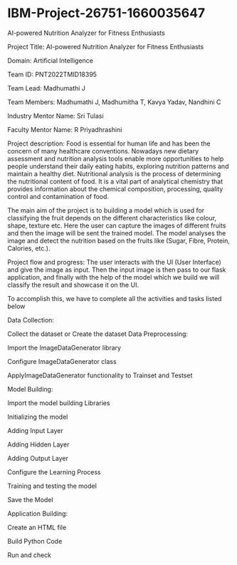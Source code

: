 # IBM-Project-26751-1660035647
AI-powered Nutrition Analyzer for Fitness Enthusiasts


Project Title: AI-powered Nutrition Analyzer for Fitness Enthusiasts

Domain: Artificial Intelligence

Team ID: PNT2022TMID18395

Team Lead: Madhumathi J

Team Members: Madhumathi J, Madhumitha T, Kavya Yadav, Nandhini C

Industry Mentor Name: Sri Tulasi

Faculty Mentor Name: R Priyadhrashini

Project description: Food is essential for human life and has been the concern of many healthcare conventions. Nowadays new dietary assessment and nutrition analysis tools enable more opportunities to help people understand their daily eating habits, exploring nutrition patterns and maintain a healthy diet. Nutritional analysis is the process of determining the nutritional content of food. It is a vital part of analytical chemistry that provides information about the chemical composition, processing, quality control and contamination of food.

The main aim of the project is to building a model which is used for classifying the fruit depends on the different characteristics like colour, shape, texture etc. Here the user can capture the images of different fruits and then the image will be sent the trained model. The model analyses the image and detect the nutrition based on the fruits like (Sugar, Fibre, Protein, Calories, etc.).

Project flow and progress: The user interacts with the UI (User Interface) and give the image as input. Then the input image is then pass to our flask application, and finally with the help of the model which we build we will classify the result and showcase it on the UI.

To accomplish this, we have to complete all the activities and tasks listed below

Data Collection:

Collect the dataset or Create the dataset Data Preprocessing:

Import the ImageDataGenerator library

Configure ImageDataGenerator class

ApplyImageDataGenerator functionality to Trainset and Testset

Model Building:

Import the model building Libraries

Initializing the model

Adding Input Layer

Adding Hidden Layer

Adding Output Layer

Configure the Learning Process

Training and testing the model

Save the Model

Application Building:

Create an HTML file

Build Python Code

Run and check
